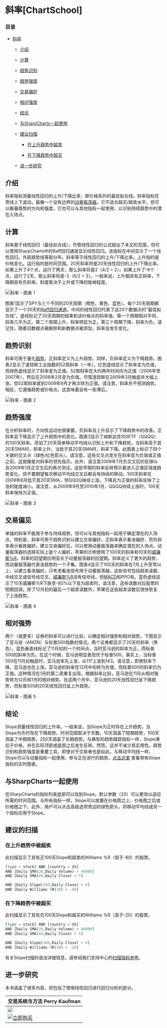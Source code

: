# 斜率[ChartSchool]

### 目录

+   [斜率](#slope)

    +   [介绍](#introduction)

    +   [计算](#calculation)

    +   [趋势识别](#trend_identification)

    +   [趋势强度](#trend_strength)

    +   [交易偏好](#trade_bias)

    +   [相对强度](#relative_strength)

    +   [结论](#conclusions)

    +   [与SharpCharts一起使用](#using_with_sharpcharts)

    +   [建议扫描](#suggested_scans)

        +   [在上升趋势中超卖](#oversold_in_an_uptrend)

        +   [在下降趋势中超买](#overbought_in_a_downtrend)

    +   [进一步研究](#further_study)

## 介绍

斜率指标测量线性回归的上升/下降比率，即价格系列的最佳拟合线。斜率指标在零线上下波动，最像一个没有边界的[动量振荡器](/school/doku.php?id=chart_school:technical_indicators:introduction_to_technical_indicators_and_oscillators#momentum_oscillators "chart_school:technical_indicators:introduction_to_technical_indicators_and_oscillators")。它不适合超买/超卖水平，但可以衡量趋势的方向和强度。它也可以与其他指标一起使用，以识别持续趋势中的潜在入场点。

## 计算

斜率基于线性回归（最佳拟合线）。尽管线性回归的公式超出了本文的范围，但可以使用SharpCharts中的Raff回归通道显示线性回归。该指标在中间显示了一个线性回归，外部趋势线等距分布。斜率等于线性回归的上升/下降比率。上升指的是价格变化。运行指的是时间范围。20天斜率将是20天线性回归的上升/下降比率。如果上升了4个点，运行了两天，那么斜率将是2（4/2 = 2）。如果上升了-6个点，运行了2天，那么斜率将是-3（6/2 = 3）。一般来说，上升期具有正斜率，下降期具有负斜率。斜度取决于上升或下降的陡峭程度。

![斜率 - 图表 1](../Images/2f8284d10644b73f311cf6254dd8294e.jpg "斜率 - 图表 1")

图表1显示了SPY与三个不同的20天周期（橙色、黄色、蓝色）。每个20天周期都显示了一个20天的[Raff回归通道](/school/doku.php?id=chart_school:chart_analysis:raff_regression_chan "chart_school:chart_analysis:raff_regression_chan")。中间的线性回归代表了这20个数据点的“最佳拟合线”。虚线标记了20天周期的结束和该价格点的斜率值。第一个周期相对平坦，斜率几乎为正。第二个周期上升，斜率明显为正。第三个周期下降，斜率为负。请记住，随着旧数据点被删除和新数据点被添加，斜率会发生变化。

## 趋势识别

斜率可用于量化[趋势](/school/doku.php?id=chart_school:chart_analysis:trend_lines "chart_school:chart_analysis:trend_lines")。正斜率定义为上升趋势。同样，负斜率定义为下降趋势。图表2显示了道琼斯工业指数的52周斜率（一年）。红色虚线显示了斜率变为负值，而绿色虚线显示了斜率变为正值。52周斜率在大约两年时间内为正值（2006年至2007年），然后在2008年2月变为负值。尽管道琼斯在2009年3月触底并大幅上涨，但52周斜率直到2009年9月才再次转为正值。请注意，斜率并不预测趋势。相反，它遵循趋势或价格点。这意味着会有一些滞后。

![斜率 - 图表 2](../Images/42590ef635d882eb8480b397b134332d.jpg "斜率 - 图表 2")

## 趋势强度

在分析斜率时，方向性运动也很重要。负斜率且上升显示了下降趋势中的改善。正斜率且下降显示了上升趋势中的恶化。图表3显示了纳斯达克100ETF（QQQQ）的100天斜率。添加了20天简单移动平均线以识别上升和下降趋势。当斜率高于其20天SMA时，斜率上升，当低于其20天SMA时，斜率下降。此图表上标识了四个关键的交叉点（绿色/红色箭头）。请注意，这些交叉点发生在斜率变为负值或正值之前。这就像是对斜率的领先指示。此外，请注意2008年7月负交叉后的反弹以及2009年1月正交叉后的再次测试。这些早期的斜率反转预示着进入正值区域或趋势变化，但不要期望每次移动平均线交叉后都会有持续的移动。100天斜率在2009年8月低于其20天SMA，但QQQQ继续上涨。下降且为正值的斜率反映了上涨的陡度减小。请注意，从2009年9月至2010年1月，QQQQ持续上涨时，100天斜率保持为正值。

![斜率 - 图表 3](../Images/ba35e49cab1e54546ed33e30c5e4b4fe.jpg "斜率 - 图表 3")

## 交易偏见

单独的斜率不能用于参与持续趋势，但可以与其他指标一起用于确定潜在的入场点。特别是，斜率可用于趋势识别以建立交易偏好。正斜率表示看涨偏好，而负斜率表示看跌偏好。建立交易偏好后，可以使用动量振荡器来确定潜在的入场点。动量振荡器的选择实际上是个人偏好。苹果的示例使用了100天的斜率和10天的[威廉斯%R](/school/doku.php?id=chart_school:technical_indicators:williams_r "chart_school:technical_indicators:williams_r")。斜率的回望期应明显长于动量振荡器的回望期。斜率定义了更大的趋势，而动量振荡器代表该趋势的一个子集。图表4显示了100天的斜率在7月上升至零以上，以建立看涨偏好。只考虑看涨信号用于动量振荡器。这些信号包括超卖读数、中线交叉或信号线交叉。[威廉斯%R](/school/doku.php?id=chart_school:technical_indicators:williams_r "chart_school:technical_indicators:williams_r")没有信号线，但[MACD](/school/doku.php?id=chart_school:technical_indicators:moving_average_convergence_divergence_macd "chart_school:technical_indicators:moving_average_convergence_divergence_macd")和PPO有。蓝色虚线显示了10天威廉斯%R下跌至-80%以下变为超卖时。请注意，这些读数对应股票的短期回调。除了12月初的最后一个超卖读数外，苹果在这些超卖读数后很快恢复了上涨趋势。

![斜率 - 图表 4](../Images/7ce7d449579746949662edd8b830fdf8.jpg "斜率 - 图表 4")

## 相对强势

两个（或更多）证券的斜率可以进行比较，以确定相对强势和相对弱势。下图显示了亚马逊（AMZN）与标普500指数的情况。两个证券都显示了20天的斜率（黑色）。蓝色垂直线标记了11月初的一个时间点，当时亚马逊的斜率为正，而标普500的斜率为负。在这个时候，亚马逊明显表现优于标普500。事实上，当标普500在11月初触底时，亚马逊率先上涨，从117上涨到143。请注意，即使斜率下降，亚马逊也在上涨。亚马逊的斜率在12月中旬转为负值，而标普500的斜率仍为正值。这种情况在1月的第二周重复出现。根据斜率比较，亚马逊在11月从相对强势转为12月和1月的相对弱势。在这两个月中，亚马逊的20天线性回归呈下降趋势，而标普500的20天线性回归呈上升趋势。

![斜率 - 图表 5](../Images/9678242da6b03bfe5c92d4b7373a111d.jpg "斜率 - 图表 5")

## 结论

Slope测量线性回归的上升率。一般来说，当Slope为正时存在上升趋势，当Slope为负时存在下降趋势。时间范围取决于天数。10天涵盖了短期趋势，100天涵盖了中期趋势，250天涵盖了长期趋势。与典型的趋势跟踪指标一样，Slope滞后于价格，并在实际顶部或底部之后发生反转。然而，这并不减少其实用性。趋势识别和趋势强度是重要工具，即使对于交易者也是如此。与移动平均线一样，Slope可以与动量指标一起使用，参与正在进行的趋势。[点击这里](http://stockcharts.com/h-sc/ui?s=DIA&p=D&yr=0&mn=8&dy=0&id=p93531652664&listNum=30&a=191771207 "http://stockcharts.com/h-sc/ui?s=DIA&p=D&yr=0&mn=8&dy=0&id=p93531652664&listNum=30&a=191771207") 查看带有Slope指标的实时图表。

## 与SharpCharts一起使用

在SharpCharts的指标列表底部可以找到Slope。默认参数（20）可以更改以适应所需的时间范围。与所有指标一样，Slope可以放置在价格图之上、价格图之后或价格图之下。此外，用户可以点击高级选项旁边的绿色箭头，将移动平均线或另一个指标应用于Slope。

## 建议的扫描

### 在上升趋势中被超卖

此扫描显示了具有正100天Slope和超卖的Williams %R（低于-80）的股票。

```py
[type = stock] AND [country = US] 
AND [Daily SMA(20,Daily Volume) > 40000] 
AND [Daily SMA(60,Daily Close) > 5] 

AND [Daily Slope(100,Daily Close) > 0] 
AND [Daily Williams %R(10) < -80]
```

### 在下降趋势中被超买

此扫描显示了具有负100天Slope和超买的Williams %R（高于-20）的股票。

```py
[type = stock] AND [country = US] 
AND [Daily SMA(20,Daily Volume) > 40000] 
AND [Daily SMA(60,Daily Close) > 5] 

AND [Daily Slope(100,Daily Close) < 0] 
AND [Daily Williams %R(10) > -20]
```

有关Slope扫描的语法详细信息，请参阅我们支持中心的[扫描指标参考](http://stockcharts.com/docs/doku.php?id=scans:indicators#slope_slope "http://stockcharts.com/docs/doku.php?id=scans:indicators#slope_slope")。

## 进一步研究

本书涵盖了很多内容，但包括了使用线性回归进行回归分析的部分。

| **交易系统与方法** Perry Kaufman |
| --- |
| [![](../Images/b1d2839a9881ef1e82b4ee7744cac0c5.jpg)](http://store.stockcharts.com/products/new-trading-systems-and-methods-5th-edition "http://store.stockcharts.com/products/new-trading-systems-and-methods-5th-edition") |
| [![立即购买](../Images/1c93f62bf2e6d9151c2861b04ef09d52.jpg "立即购买")](http://store.stockcharts.com/products/new-trading-systems-and-methods-5th-edition "http://store.stockcharts.com/products/new-trading-systems-and-methods-5th-edition") |
